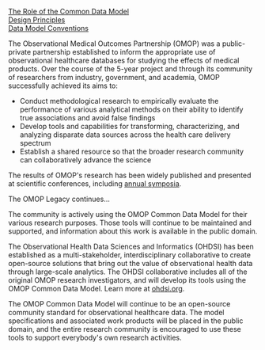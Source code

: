 [The Role of the Common Data Model](https://github.com/OHDSI/CommonDataModel/wiki/The-Role-of-the-Common-Data-Model)  
[Design Principles](https://github.com/OHDSI/CommonDataModel/wiki/Design-Principles)  
[Data Model Conventions](https://github.com/OHDSI/CommonDataModel/wiki/Data-Model-Conventions)  

The Observational Medical Outcomes Partnership (OMOP) was a public-private partnership established to inform the appropriate use of observational healthcare databases for studying the effects of medical products. Over the course of the 5-year project and through its community of researchers from industry, government, and academia, OMOP successfully achieved its aims to:

  - Conduct methodological research to empirically evaluate the performance of various analytical methods on their ability to identify true associations and avoid false findings 
  - Develop tools and capabilities for transforming, characterizing, and analyzing disparate data sources across the health care delivery spectrum 
  - Establish a shared resource so that the broader research community can collaboratively advance the science

The results of OMOP's research has been widely published and presented at scientific conferences, including [annual symposia](https://www.ohdsi.org/events/2018-ohdsi-symposium/).

The OMOP Legacy continues...

The community is actively using the OMOP Common Data Model for their various research purposes. Those tools will continue to be maintained and supported, and information about this work is available in the public domain.

The Observational Health Data Sciences and Informatics (OHDSI) has been established as a multi-stakeholder, interdisciplinary collaborative to create open-source solutions that bring out the value of observational health data through large-scale analytics. The OHDSI collaborative includes all of the original OMOP research investigators, and will develop its tools using the OMOP Common Data Model. Learn more at [ohdsi.org](http://ohdsi.org).

The OMOP Common Data Model will continue to be an open-source community standard for observational healthcare data. The model specifications and associated work products will be placed in the public domain, and the entire research community is encouraged to use these tools to support everybody's own research activities.
